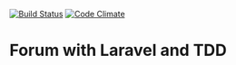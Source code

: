 [![Build Status](https://travis-ci.org/ravilushqa/forum-based-on-laravel.svg?branch=master)](https://travis-ci.org/ravilushqa/forum-based-on-laravel)
[![Code Climate](https://codeclimate.com/github/ravilushqa/forum-based-on-laravel/badges/gpa.svg)](https://codeclimate.com/github/ravilushqa/forum-based-on-laravel)
# Forum with Laravel and TDD
